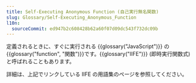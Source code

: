 ```yaml
---
title: Self-Executing Anonymous Function (自己実行無名関数)
slug: Glossary/Self-Executing_Anonymous_Function
l10n:
  sourceCommit: ed947b2c608428b62a60f07d09dc543f732dc09b
---
```


定義されるときに、すぐに実行される {{glossary("JavaScript")}} の{{glossary("function", "関数")}}です。{{glossary("IIFE")}} (即時実行関数式) と呼ばれることもあります。

詳細は、上記でリンクしている IIFE の用語集のページを参照してください。
